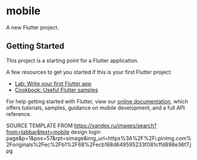 # mobile

A new Flutter project.

## Getting Started

This project is a starting point for a Flutter application.

A few resources to get you started if this is your first Flutter project:

- [Lab: Write your first Flutter app](https://flutter.dev/docs/get-started/codelab)
- [Cookbook: Useful Flutter samples](https://flutter.dev/docs/cookbook)

For help getting started with Flutter, view our
[online documentation](https://flutter.dev/docs), which offers tutorials,
samples, guidance on mobile development, and a full API reference.

SOURCE TEMPLATE FROM https://yandex.ru/images/search?from=tabbar&text=mobile design login page&p=1&pos=57&rpt=simage&img_url=https%3A%2F%2Fi.pinimg.com%2Foriginals%2Fec%2Fb1%2F68%2Fecb168d649595233f081cffd898e36f7.jpg
